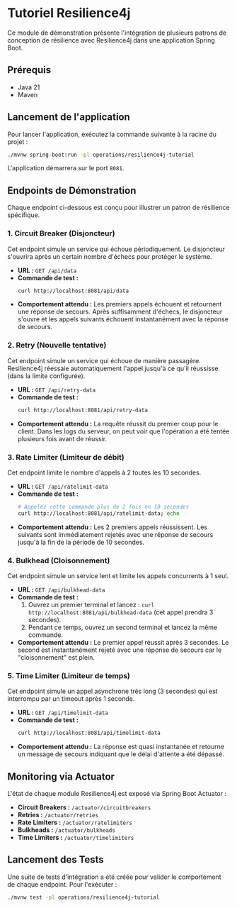 # Tutoriel Resilience4j

Ce module de démonstration présente l'intégration de plusieurs patrons de conception de résilience avec Resilience4j dans une application Spring Boot.

## Prérequis

- Java 21
- Maven

## Lancement de l'application

Pour lancer l'application, exécutez la commande suivante à la racine du projet :

```bash
./mvnw spring-boot:run -pl operations/resilience4j-tutorial
```

L'application démarrera sur le port `8081`.

## Endpoints de Démonstration

Chaque endpoint ci-dessous est conçu pour illustrer un patron de résilience spécifique.

### 1. Circuit Breaker (Disjoncteur)

Cet endpoint simule un service qui échoue périodiquement. Le disjoncteur s'ouvrira après un certain nombre d'échecs pour protéger le système.

- **URL :** `GET /api/data`
- **Commande de test :**
  ```bash
  curl http://localhost:8081/api/data
  ```
- **Comportement attendu :** Les premiers appels échouent et retournent une réponse de secours. Après suffisamment d'échecs, le disjoncteur s'ouvre et les appels suivants échouent instantanément avec la réponse de secours.

### 2. Retry (Nouvelle tentative)

Cet endpoint simule un service qui échoue de manière passagère. Resilience4j réessaie automatiquement l'appel jusqu'à ce qu'il réussisse (dans la limite configurée).

- **URL :** `GET /api/retry-data`
- **Commande de test :**
  ```bash
  curl http://localhost:8081/api/retry-data
  ```
- **Comportement attendu :** La requête réussit du premier coup pour le client. Dans les logs du serveur, on peut voir que l'opération a été tentée plusieurs fois avant de réussir.

### 3. Rate Limiter (Limiteur de débit)

Cet endpoint limite le nombre d'appels à 2 toutes les 10 secondes.

- **URL :** `GET /api/ratelimit-data`
- **Commande de test :**
  ```bash
  # Appelez cette commande plus de 2 fois en 10 secondes
  curl http://localhost:8081/api/ratelimit-data; echo
  ```
- **Comportement attendu :** Les 2 premiers appels réussissent. Les suivants sont immédiatement rejetés avec une réponse de secours jusqu'à la fin de la période de 10 secondes.

### 4. Bulkhead (Cloisonnement)

Cet endpoint simule un service lent et limite les appels concurrents à 1 seul.

- **URL :** `GET /api/bulkhead-data`
- **Commande de test :**
  1. Ouvrez un premier terminal et lancez : `curl http://localhost:8081/api/bulkhead-data` (cet appel prendra 3 secondes).
  2. Pendant ce temps, ouvrez un second terminal et lancez la même commande.
- **Comportement attendu :** Le premier appel réussit après 3 secondes. Le second est instantanément rejeté avec une réponse de secours car le "cloisonnement" est plein.

### 5. Time Limiter (Limiteur de temps)

Cet endpoint simule un appel asynchrone très long (3 secondes) qui est interrompu par un timeout après 1 seconde.

- **URL :** `GET /api/timelimit-data`
- **Commande de test :**
  ```bash
  curl http://localhost:8081/api/timelimit-data
  ```
- **Comportement attendu :** La réponse est quasi instantanée et retourne un message de secours indiquant que le délai d'attente a été dépassé.

## Monitoring via Actuator

L'état de chaque module Resilience4j est exposé via Spring Boot Actuator :

- **Circuit Breakers :** `/actuator/circuitbreakers`
- **Retries :** `/actuator/retries`
- **Rate Limiters :** `/actuator/ratelimiters`
- **Bulkheads :** `/actuator/bulkheads`
- **Time Limiters :** `/actuator/timelimiters`

## Lancement des Tests

Une suite de tests d'intégration a été créée pour valider le comportement de chaque endpoint. Pour l'exécuter :

```bash
./mvnw test -pl operations/resilience4j-tutorial
```
